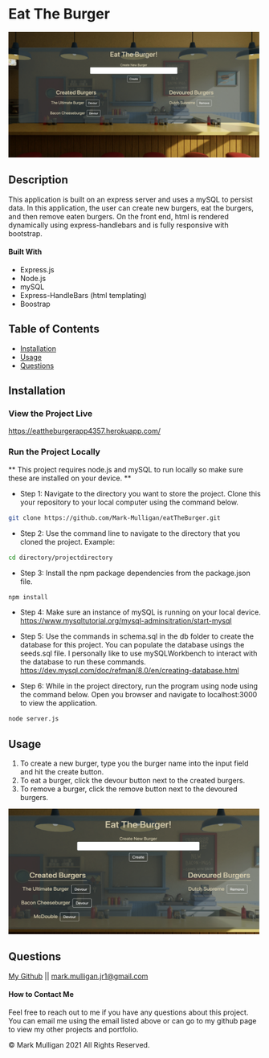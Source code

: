 # Eat The Burger

<img src="./readmeImages/eatTheBurger.png" alt="App picture" width="500px" height="250px">

## Description 
This application is built on an express server and uses a mySQL to persist data.  In this application, the user can create new burgers, eat the burgers, and then remove eaten burgers.  On the front end, html is rendered dynamically using express-handlebars and is fully responsive with bootstrap.           

#### Built With
* Express.js
* Node.js
* mySQL
* Express-HandleBars (html templating)
* Boostrap

## Table of Contents
  
* [Installation](#installation)
* [Usage](#usage)
* [Questions](#questions)
  
  
## Installation
### View the Project Live
https://eattheburgerapp4357.herokuapp.com/

### Run the Project Locally
** This project requires node.js and mySQL to run locally so make sure these are installed on your device.  **

* Step 1: Navigate to the directory you want to store the project. Clone this your repository to your local computer using the command below. 
```bash
git clone https://github.com/Mark-Mulligan/eatTheBurger.git
```

* Step 2: Use the command line to navigate to the directory that you cloned the project.
Example:
```bash
cd directory/projectdirectory
```

* Step 3: Install the npm package dependencies from the package.json file.
```bash
npm install
```

* Step 4: Make sure an instance of mySQL is running on your local device. 
https://www.mysqltutorial.org/mysql-adminsitration/start-mysql

* Step 5: Use the commands in schema.sql in the db folder to create the database for this project.  You can populate the database usings the seeds.sql file. I personally like to use mySQLWorkbench to interact with the database to run these commands.    
https://dev.mysql.com/doc/refman/8.0/en/creating-database.html

* Step 6: While in the project directory, run the program using node using the command below. Open you browser and navigate to localhost:3000 to view the application.
```bash
node server.js
```  

## Usage 

1.  To create a new burger, type you the burger name into the input field and hit the create button.  
2.  To eat a burger, click the devour button next to the created burgers.
3.  To remove a burger, click the remove button next to the devoured burgers.    

<img src="./readmeImages/zoomInExample.png" alt="App picture" width="500px" height="250px">

## Questions
[My Github](https://github.com/Mark-Mulligan) || mark.mulligan.jr1@gmail.com

#### How to Contact Me
Feel free to reach out to me if you have any questions about this project.  You can email me using the email listed above or can go to my github page to view my other projects and portfolio.

© Mark Mulligan 2021 All Rights Reserved.